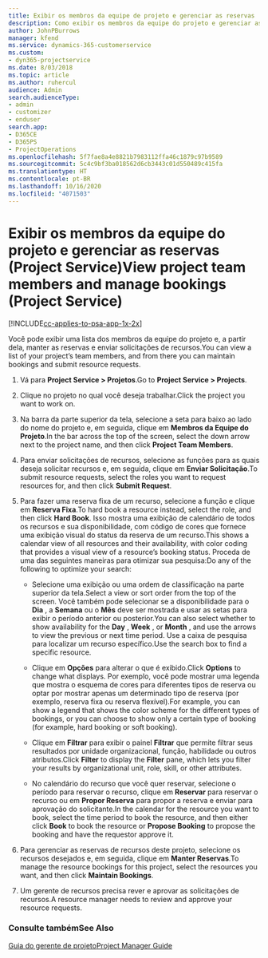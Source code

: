 ```yaml
---
title: Exibir os membros da equipe de projeto e gerenciar as reservas
description: Como exibir os membros da equipe do projeto e gerenciar as reservas no Project Service
author: JohnPBurrows
manager: kfend
ms.service: dynamics-365-customerservice
ms.custom:
- dyn365-projectservice
ms.date: 8/03/2018
ms.topic: article
ms.author: ruhercul
audience: Admin
search.audienceType:
- admin
- customizer
- enduser
search.app:
- D365CE
- D365PS
- ProjectOperations
ms.openlocfilehash: 5f7fae8a4e8821b7983112ffa46c1879c97b9589
ms.sourcegitcommit: 5c4c9bf3ba018562d6cb3443c01d550489c415fa
ms.translationtype: HT
ms.contentlocale: pt-BR
ms.lasthandoff: 10/16/2020
ms.locfileid: "4071503"
---
```

# <a name="view-project-team-members-and-manage-bookings-project-service"></a><span data-ttu-id="819f1-103">Exibir os membros da equipe do projeto e gerenciar as reservas (Project Service)</span><span class="sxs-lookup"><span data-stu-id="819f1-103">View project team members and manage bookings (Project Service)</span></span>

[!INCLUDE[cc-applies-to-psa-app-1x-2x](../includes/cc-applies-to-psa-app-1x-2x.md)]

<span data-ttu-id="819f1-104">Você pode exibir uma lista dos membros da equipe do projeto e, a partir dela, manter as reservas e enviar solicitações de recursos.</span><span class="sxs-lookup"><span data-stu-id="819f1-104">You can view a list of your project’s team members, and from there you can maintain bookings and submit resource requests.</span></span>  
  
1.  <span data-ttu-id="819f1-105">Vá para **Project Service > Projetos**.</span><span class="sxs-lookup"><span data-stu-id="819f1-105">Go to **Project Service > Projects**.</span></span>  
  
2.  <span data-ttu-id="819f1-106">Clique no projeto no qual você deseja trabalhar.</span><span class="sxs-lookup"><span data-stu-id="819f1-106">Click the project you want to work on.</span></span>  
  
3.  <span data-ttu-id="819f1-107">Na barra da parte superior da tela, selecione a seta para baixo ao lado do nome do projeto e, em seguida, clique em **Membros da Equipe do Projeto**.</span><span class="sxs-lookup"><span data-stu-id="819f1-107">In the bar across the top of the screen, select the down arrow next to the project name, and then click **Project Team Members**.</span></span>  
  
4.  <span data-ttu-id="819f1-108">Para enviar solicitações de recursos, selecione as funções para as quais deseja solicitar recursos e, em seguida, clique em **Enviar Solicitação**.</span><span class="sxs-lookup"><span data-stu-id="819f1-108">To submit resource requests, select the roles you want to request resources for, and then click **Submit Request**.</span></span>  
  
5.  <span data-ttu-id="819f1-109">Para fazer uma reserva fixa de um recurso, selecione a função e clique em **Reserva Fixa**.</span><span class="sxs-lookup"><span data-stu-id="819f1-109">To hard book a resource instead, select the role, and then click **Hard Book**.</span></span> <span data-ttu-id="819f1-110">Isso mostra uma exibição de calendário de todos os recursos e sua disponibilidade, com código de cores que fornece uma exibição visual do status da reserva de um recurso.</span><span class="sxs-lookup"><span data-stu-id="819f1-110">This shows a calendar view of all resources and their availability, with color coding that provides a visual view of a resource’s booking status.</span></span> <span data-ttu-id="819f1-111">Proceda de uma das seguintes maneiras para otimizar sua pesquisa:</span><span class="sxs-lookup"><span data-stu-id="819f1-111">Do any of the following to optimize your search:</span></span>  
  
    -   <span data-ttu-id="819f1-112">Selecione uma exibição ou uma ordem de classificação na parte superior da tela.</span><span class="sxs-lookup"><span data-stu-id="819f1-112">Select a view or sort order from the top of the screen.</span></span> <span data-ttu-id="819f1-113">Você também pode selecionar se a disponibilidade para o **Dia** , a **Semana** ou o **Mês** deve ser mostrada e usar as setas para exibir o período anterior ou posterior.</span><span class="sxs-lookup"><span data-stu-id="819f1-113">You can also select whether to show availability for the **Day** , **Week** , or **Month** , and use the arrows to view the previous or next time period.</span></span> <span data-ttu-id="819f1-114">Use a caixa de pesquisa para localizar um recurso específico.</span><span class="sxs-lookup"><span data-stu-id="819f1-114">Use the search box to find a specific resource.</span></span>  
  
    -   <span data-ttu-id="819f1-115">Clique em **Opções** para alterar o que é exibido.</span><span class="sxs-lookup"><span data-stu-id="819f1-115">Click **Options** to change what displays.</span></span> <span data-ttu-id="819f1-116">Por exemplo, você pode mostrar uma legenda que mostra o esquema de cores para diferentes tipos de reserva ou optar por mostrar apenas um determinado tipo de reserva (por exemplo, reserva fixa ou reserva flexível).</span><span class="sxs-lookup"><span data-stu-id="819f1-116">For example, you can show a legend that shows the color scheme for the different types of bookings, or you can choose to show only a certain type of booking (for example, hard booking or soft booking).</span></span>  
  
    -   <span data-ttu-id="819f1-117">Clique em **Filtrar** para exibir o painel **Filtrar** que permite filtrar seus resultados por unidade organizacional, função, habilidade ou outros atributos.</span><span class="sxs-lookup"><span data-stu-id="819f1-117">Click **Filter** to display the **Filter** pane, which lets you filter your results by organizational unit, role, skill, or other attributes.</span></span>  
  
    -   <span data-ttu-id="819f1-118">No calendário do recurso que você quer reservar, selecione o período para reservar o recurso, clique em **Reservar** para reservar o recurso ou em **Propor Reserva** para propor a reserva e enviar para aprovação do solicitante.</span><span class="sxs-lookup"><span data-stu-id="819f1-118">In the calendar for the resource you want to book, select the time period to book the resource, and then either click **Book** to book the resource or **Propose Booking** to propose the booking and have the requestor approve it.</span></span>  
  
6.  <span data-ttu-id="819f1-119">Para gerenciar as reservas de recursos deste projeto, selecione os recursos desejados e, em seguida, clique em **Manter Reservas**.</span><span class="sxs-lookup"><span data-stu-id="819f1-119">To manage the resource bookings for this project, select the resources you want, and then click **Maintain Bookings**.</span></span>  
  
7.  <span data-ttu-id="819f1-120">Um gerente de recursos precisa rever e aprovar as solicitações de recursos.</span><span class="sxs-lookup"><span data-stu-id="819f1-120">A resource manager needs to review and approve your resource requests.</span></span>  
  
### <a name="see-also"></a><span data-ttu-id="819f1-121">Consulte também</span><span class="sxs-lookup"><span data-stu-id="819f1-121">See Also</span></span>  
 [<span data-ttu-id="819f1-122">Guia do gerente de projeto</span><span class="sxs-lookup"><span data-stu-id="819f1-122">Project Manager Guide</span></span>](../psa/project-manager-guide.md)
